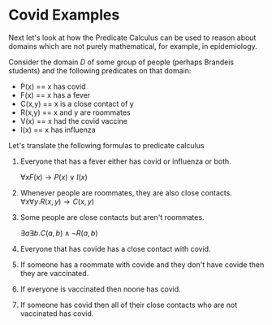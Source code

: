 # Covid Examples
Next let's look at how the Predicate Calculus can be used to reason about 
domains which are not purely mathematical, for example, in epidemiology.

Consider the domain $D$ of some group of people (perhaps Brandeis students)
and the following predicates
on that domain:
* P(x) == x has covid
* F(x) == x has a fever
* C(x,y) == x is a close contact of y
* R(x,y) == x and y are roommates
* V(x) == x had the covid vaccine
* I(x) == x has influenza

Let's translate the following formulas to predicate calculus

1. Everyone that has a fever either has covid or influenza or both.
   
   $\forall x F(x) \rightarrow P(x) \vee I(x)$
   
3. Whenever people are roommates,  they are also close contacts.
   $\forall x \forall y . R(x,y) \rightarrow C(x,y)$
   
5. Some people are close contacts but aren't roommates.

   $\exists a \exists b . C(a,b) \wedge \neg R(a,b)$
   
7. Everyone that has covide has a close contact with covid.
8. If someone has a roommate with covide and they don't have covide then they are vaccinated.
9. If everyone is vaccinated then noone has covid.
10. If someone has covid then all of their close contacts who are not vaccinated has covid.
   
